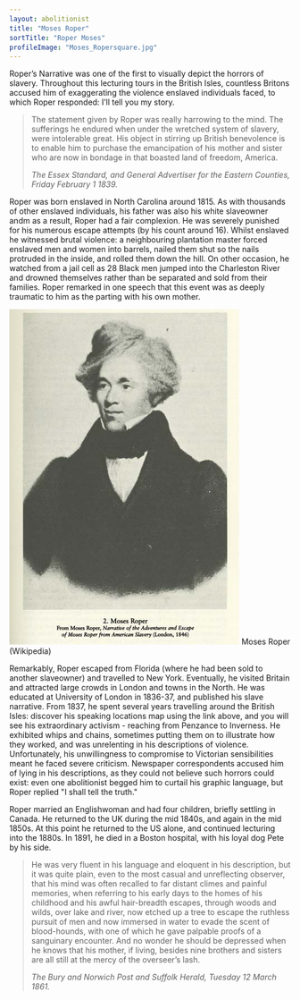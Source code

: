 ```yaml
---
layout: abolitionist
title: "Moses Roper"
sortTitle: "Roper Moses"
profileImage: "Moses_Ropersquare.jpg"
---
```


Roper’s Narrative was one of the first to visually depict the horrors of slavery. Throughout this lecturing tours in the British Isles, countless Britons accused him of exaggerating the violence enslaved individuals faced, to which Roper responded: I’ll tell you my story.

>The statement given by Roper was really harrowing to the mind. The sufferings he endured when under the wretched system of slavery, were intolerable great. His object in stirring up British benevolence is to enable him to purchase the emancipation of his mother and sister who are now in bondage in that boasted land of freedom, America.
> <footer><cite>The Essex Standard, and General Advertiser for the Eastern Counties, Friday February 1 1839.</cite></footer>

Roper was born enslaved in North Carolina around 1815. As with thousands of other enslaved individuals, his father was also his white slaveowner andm as a result, Roper had a fair complexion. He was severely punished for his numerous escape attempts (by his count around 16). Whilst enslaved he witnessed brutal violence: a neighbouring plantation master forced enslaved men and women into barrels, nailed them shut so the nails protruded in the inside, and rolled them down the hill. On other occasion, he watched from a jail cell as 28 Black men jumped into the Charleston River and drowned themselves rather than be separated and sold from their families. Roper remarked in one speech that this event was as deeply traumatic to him as the parting with his own mother.

![Picture of Moses Roper](/img/Moses_Roper.jpg)
<span class="caption text-muted">Moses Roper (Wikipedia)</span>

Remarkably, Roper escaped from Florida (where he had been sold to another slaveowner) and travelled to New York. Eventually, he visited Britain and attracted large crowds in London and towns in the North. He was educated at University of London in 1836-37, and published his slave narrative. From 1837, he spent several years travelling around the British Isles: discover his speaking locations map using the link above, and you will see his extraordinary activism - reaching from Penzance to Inverness. He exhibited whips and chains, sometimes putting them on to illustrate how they worked, and was unrelenting in his descriptions of violence. Unfortunately, his unwillingness to compromise to Victorian sensibilities meant he faced severe criticism. Newspaper correspondents accused him of lying in his descriptions, as they could not believe such horrors could exist: even one abolitionist begged him to curtail his graphic language, but Roper replied "I shall tell the truth."

Roper married an Englishwoman and had four children, briefly settling in Canada. He returned to the UK during the mid 1840s, and again in the mid 1850s. At this point he returned to the US alone, and continued lecturing into the 1880s. In 1891, he died in a Boston hospital, with his loyal dog Pete by his side.

> He was very fluent in his language and eloquent in his description, but it was quite plain, even to the most casual and unreflecting observer, that his mind was often recalled to far distant climes and painful memories, when referring to his early days to the homes of his childhood and his awful hair-breadth escapes, through woods and wilds, over lake and river, now etched up a tree to escape the ruthless pursuit of men and now immersed in water to evade the scent of blood-hounds, with one of which he gave palpable proofs of a sanguinary encounter. And no wonder he should be depressed when he knows that his mother, if living, besides nine brothers and sisters are all still at the mercy of the overseer’s lash.
> <footer><cite>The Bury and Norwich Post and Suffolk Herald, Tuesday 12 March 1861.</cite></footer>

